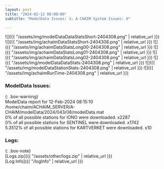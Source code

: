 ```yaml
---
layout: post
title: "2024-02-12 08:00:00"
subtitle: "ModelData Issues: 3; A-CHAIM System Issues: 0"

---
```


![]({{ "/assets/img/modelDataDataStatsShort-2404308.png" | relative_url }})
![]({{ "/assets/img/achaimDataStatsShort-2404308.png" | relative_url }})
![]({{ "/assets/img/achaimDataStatsLong00-2404308.png" | relative_url }})
![]({{ "/assets/img/achaimDataStatsLong01-2404308.png" | relative_url }})
![]({{ "/assets/img/achaimDataStatsLong02-2404308.png" | relative_url }})
![]({{ "/assets/img/modelDataDataStats-2404308.png" | relative_url }})
![]({{ "/assets/img/modelDataStationStats-2404308.png" | relative_url }})
![]({{ "/assets/img/achaimRunTime-2404308.png" | relative_url }})


### ModelData Issues:  
  
{: .box-warning}  
 ModelData report for 12-Feb-2024 08:15:10   
 /home/chaim/ACHAIM_SERVER/A-CHAIM/modelData/2024/043/08/modelData.mat   
 0% of all possible stations for IONO were downloaded. x2287   
 0% of all possible stations for SENTINEL were downloaded. x1742   
 5.3512% of all possible stations for KARTVERKET were downloaded. x10   
  


### Logs:  
  
{: .box-note}  
[Logs.zip]({{ "/assets/other/logs.zip" | relative_url }})  
[Log Info]({{ "/logInfo" | relative_url }})  
